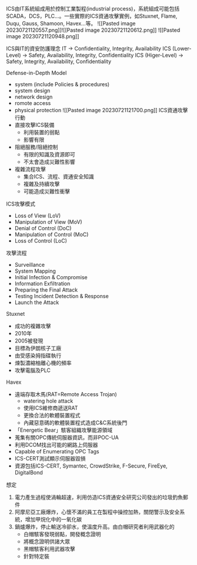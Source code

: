 ICS由IT系統組成用於控制工業製程(industrial process)，系統組成可能包括SCADA，DCS，PLC...。一些實際的ICS資通攻擊實例，如Stuxnet, Flame, Duqu, Gauss, Shamoon, Havex...等。
![[Pasted image 20230721120557.png]]![[Pasted image 20230721120612.png]]
![[Pasted image 20230721120948.png]]

ICS與IT的資安防護理念
IT -> Confidentiality, Integrity, Availability
ICS (Lower-Level) -> Safety, Availability, Integrity, Confidentiality
ICS (Higer-Level) -> Safety, Integrity, Availability, Confidentiality

Defense-in-Depth Model
* system (include Policies & procedures)
* system design
* network design
* romote access
* physical protection
![[Pasted image 20230721121700.png]]
ICS資通攻擊行動
* 直接攻擊ICS裝備
	* 利用裝置的弱點
	* 影響有限
* 阻絕服務/阻絕控制
	* 有限的知識及資源即可
	* 不太會造成災難性影響
* 複雜流程攻擊
	* 集合ICS、流程、資通安全知識
	* 複雜及持續攻擊
	* 可能造成災難性衝擊

ICS攻擊模式
* Loss of View (LoV)
* Manipulation of View (MoV)
* Denial of Control (DoC)
* Manipulation of Control (MoC)
* Loss of Control (LoC)

攻擊流程
* Surveillance
* System Mapping
* Initial Infection & Compromise
* Information Exfiltration
* Preparing the Final Attack
* Testing Incident Detection & Response
* Launch the Attack

Stuxnet
* 成功的複雜攻擊
* 2010年
* 2005被發現
* 目標為伊朗核子工廠
* 由受感染拇指碟執行
* 煉製濃縮柚離心機的頻率
* 攻擊電腦及PLC

Havex
* 遠端存取木馬(RAT=Remote Access Trojan)
	* watering hole attack
	* 使用ICS維修商遞送RAT
	* 更換合法的軟體裝置程式
	* 內藏惡意碼的軟體裝置程式造成C&C系統後門
* 「Energetic Bear」駭客組織攻擊能源領域
* 蒐集有關OPC傳統伺服器資訊，而非POC-UA
* 利用DCOM找出可能的網路上伺服器
* Capable of Enumerating OPC Tags
* ICS-CERT測試顯示伺服器毀損
* 資源包括ICS-CERT, Symantec, CrowdStrike, F-Secure, FireEye, DigitalBond

想定
1. 電力產生過程使渦輪超速，利用仿造ICS資通安全研究公司發出的垃圾釣魚郵件
2. 阿摩尼亞工廠爆炸，心懷不滿的員工在製程中操控加熱，關閉警示及安全系統，增加甲烷化中的一氧化碳
3. 鍋爐爆炸，停止輸送冷卻水，使溫度升高。由白帽研究者利用武器化的
	* 白帽駭客發現弱點，開發概念證明
	* 將概念證明供諸大眾
	* 黑帽駭客利用武器攻擊
	* 針對特定裝

